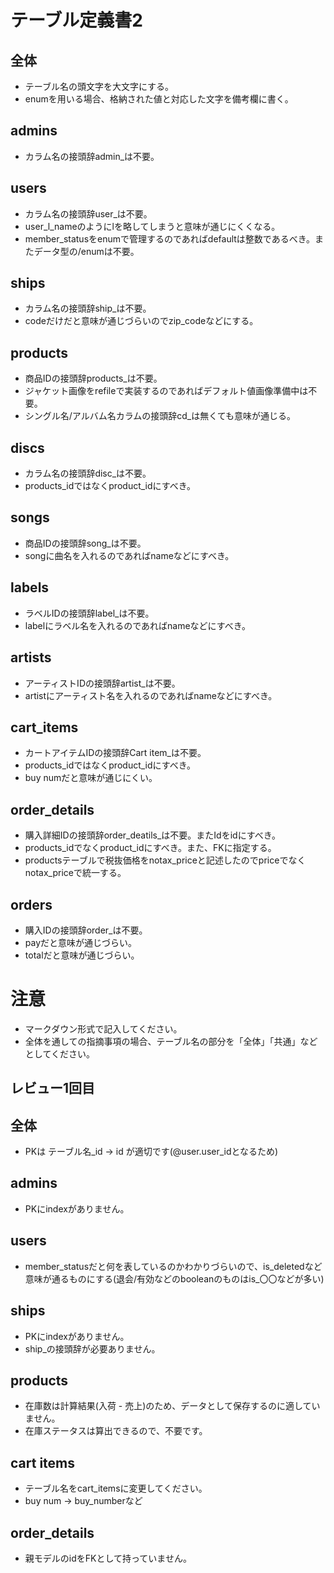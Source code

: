 # テーブル定義書2
## 全体
- テーブル名の頭文字を大文字にする。
- enumを用いる場合、格納された値と対応した文字を備考欄に書く。

## admins
- カラム名の接頭辞admin_は不要。

## users
- カラム名の接頭辞user_は不要。
- user_l_nameのようにlを略してしまうと意味が通じにくくなる。
- member_statusをenumで管理するのであればdefaultは整数であるべき。またデータ型の/enumは不要。

## ships
- カラム名の接頭辞ship_は不要。
- codeだけだと意味が通じづらいのでzip_codeなどにする。

## products
- 商品IDの接頭辞products_は不要。
- ジャケット画像をrefileで実装するのであればデフォルト値画像準備中は不要。
- シングル名/アルバム名カラムの接頭辞cd_は無くても意味が通じる。

## discs
- カラム名の接頭辞disc_は不要。
- products_idではなくproduct_idにすべき。

## songs
- 商品IDの接頭辞song_は不要。
- songに曲名を入れるのであればnameなどにすべき。

## labels
- ラベルIDの接頭辞label_は不要。
- labelにラベル名を入れるのであればnameなどにすべき。

## artists
- アーティストIDの接頭辞artist_は不要。
- artistにアーティスト名を入れるのであればnameなどにすべき。

## cart_items
- カートアイテムIDの接頭辞Cart item_は不要。
- products_idではなくproduct_idにすべき。
- buy numだと意味が通じにくい。

## order_details
- 購入詳細IDの接頭辞order_deatils_は不要。またIdをidにすべき。
- products_idでなくproduct_idにすべき。また、FKに指定する。
- productsテーブルで税抜価格をnotax_priceと記述したのでpriceでなくnotax_priceで統一する。

## orders
- 購入IDの接頭辞order_は不要。
- payだと意味が通じづらい。
- totalだと意味が通じづらい。

# 注意
* マークダウン形式で記入してください。
* 全体を通しての指摘事項の場合、テーブル名の部分を「全体」「共通」などとしてください。

## レビュー1回目
## 全体
- PKは テーブル名_id → id が適切です(@user.user_idとなるため)

## admins
- PKにindexがありません。

## users
- member_statusだと何を表しているのかわかりづらいので、is_deletedなど意味が通るものにする(退会/有効などのbooleanのものはis_〇〇などが多い)

## ships
- PKにindexがありません。
- ship_の接頭辞が必要ありません。

## products
- 在庫数は計算結果(入荷 - 売上)のため、データとして保存するのに適していません。
- 在庫ステータスは算出できるので、不要です。

## cart items
- テーブル名をcart_itemsに変更してください。
- buy num → buy_numberなど

## order_details
- 親モデルのidをFKとして持っていません。
